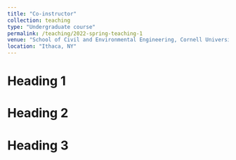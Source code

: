 ```yaml
---
title: "Co-instructor"
collection: teaching
type: "Undergraduate course"
permalink: /teaching/2022-spring-teaching-1
venue: "School of Civil and Environmental Engineering, Cornell University"
location: "Ithaca, NY"
---
```


Heading 1
======

Heading 2
======

Heading 3
======
